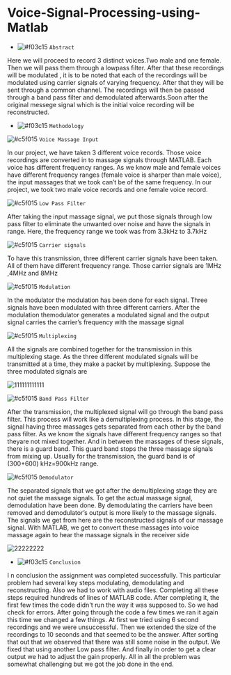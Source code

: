# Voice-Signal-Processing-using-Matlab

- ![#f03c15](https://via.placeholder.com/15/f03c15/f03c15.png) `Abstract ` 

Here we will proceed to record 3 distinct voices.Two male and one
female. Then we will pass them through a lowpass filter. After that these
recordings will be modulated , it is to be noted that each of the recordings will be
modulated using carrier signals of varying frequency. After that they will be sent
through a common channel. The recordings will then be passed through a band
pass filter and demodulated afterwards.Soon after the original messege signal
which is the initial voice recording will be reconstructed.

- ![#f03c15](https://via.placeholder.com/15/f03c15/f03c15.png) `Methodology `

![#c5f015](https://via.placeholder.com/15/c5f015/c5f015.png) `Voice Massage Input`

In our project, we have taken 3 different voice records. Those voice
recordings are converted in to massage signals through MATLAB. Each
voice has different frequency ranges. As we know male and female voices
have different frequency ranges (female voice is sharper than male voice),
the input massages that we took can’t be of the same frequency. In our
project, we took two male voice records and one female voice record.

![#c5f015](https://via.placeholder.com/15/c5f015/c5f015.png) `Low Pass Filter`

After taking the input massage signal, we put those signals through low pass
filter to eliminate the unwanted over noise and have the signals in range.
Here, the frequency range we took was from 3.3kHz to 3.7kHz

![#c5f015](https://via.placeholder.com/15/c5f015/c5f015.png) `Carrier signals`

To have this transmission, three different carrier signals have been taken. All
of them have different frequency range. Those carrier signals are 1MHz
,4MHz and 8MHz

![#c5f015](https://via.placeholder.com/15/c5f015/c5f015.png) `Modulation`

In the modulator the modulation has been done for each signal. Three signals
have been modulated with three different carriers. After the modulation themodulator generates a modulated signal and the output signal carries the
carrier’s frequency with the massage signal

![#c5f015](https://via.placeholder.com/15/c5f015/c5f015.png) `Multiplexing`

All the signals are combined together for the transmission in this
multiplexing stage. As the three different modulated signals will be
transmitted at a time, they make a packet by multiplexing. Suppose the three
modulated signals are

![111111111111](https://user-images.githubusercontent.com/90377555/189332527-b54cc94a-2230-45c2-8c29-e594bee1d1f3.jpg)


![#c5f015](https://via.placeholder.com/15/c5f015/c5f015.png) `Band Pass Filter`

After the transmission, the multiplexed signal will go through the band pass
filter. This process will work like a demultiplexing process. In this stage, the
signal having three massages gets separated from each other by the band pass
filter. As we know the signals have different frequency ranges so that theyare not mixed together. And in between the massages of these signals, there
is a guard band. This guard band stops the three massage signals from mixing
up. Usually for the transmission, the guard band is of (300+600)
kHz=900kHz range.



![#c5f015](https://via.placeholder.com/15/c5f015/c5f015.png) `Demodulator`

The separated signals that we got after the demultiplexing stage they are not
quiet the massage signals. To get the actual massage signal, demodulation
have been done. By demodulating the carriers have been removed and
demodulator’s output is more likely to the massage signals. The signals we
get from here are the reconstructed signals of our massage signal. With
MATLAB, we get to convert these massages into voice massage again to
hear the massage signals in the receiver side


![22222222](https://user-images.githubusercontent.com/90377555/189333391-4062f0d2-3d6c-4609-9ea9-a71a198960f1.jpg)





- ![#f03c15](https://via.placeholder.com/15/f03c15/f03c15.png) `Conclusion `

I n conclusion the assignment was completed successfully. This particular problem
had several key steps modulating, demodulating and reconstructing. Also we had
to work with audio files. Completing all these steps required hundreds of lines of
MATLAB code. After completing it, the first few times the code didn't run the
way it was supposed to. So we had check for errors. After going through the code a
few times we ran it again this time we changed a few things. At first we tried using
6 second recordings and we were unsuccessful. Then we extended the size of the
recordings to 10 seconds and that seemed to be the answer. After sorting that out
that we observed that there was still some noise in the output. We fixed that using
another Low pass filter. And finally in order to get a clear output we had to adjust
the gain properly. All in all the problem was somewhat challenging but we got the
job done in the end.
